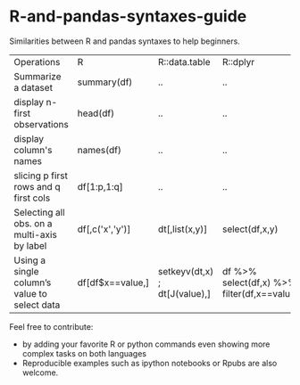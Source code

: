 R-and-pandas-syntaxes-guide
===========================

Similarities between R and pandas syntaxes to help beginners.

 <table style="width:100%">
  <tr>
    <td>Operations</td>
    <td>R</td>
    <td>R::data.table</td>
    <td>R::dplyr</td>
    <td>pandas</td>
  </tr>
  <tr>
    <td>Summarize a dataset</td>
    <td>summary(df)</td>
    <td>..</td>
    <td>..</td>
    <td>data.describe()</td>
  </tr>
  <tr>
    <td>display n-first observations</td>
    <td>head(df)</td>
    <td>..</td>
    <td>..</td>
    <td>df.head()</td>
  </tr>
  <tr>
    <td>display column's names</td>
    <td>names(df)</td>
    <td>..</td>
    <td>..</td>
    <td>df.columns</td>
  </tr>
  <tr>
    <td>slicing p first rows and q first cols</td>
    <td>df[1:p,1:q]</td>
    <td>..</td>
    <td>..</td>
    <td>df.iloc[:(p-1),:(q-1)]</td>
  </tr>
  <tr>
    <td>Selecting all obs. on a multi-axis by label</td>
    <td>df[,c('x','y')]</td>
    <td>dt[,list(x,y)]</td>
    <td>select(df,x,y)</td>
    <td>df.loc[:,['x,'y']]</td>
  </tr>
  <tr>
    <td>Using a single column’s value to select data</td>
    <td>df[df$x==value,]</td>
    <td>setkeyv(dt,x) ; dt[J(value),]</td>
    <td>df %>% select(df,x) %>% filter(df,x==value)</td>
    <td>df[df.x==value]</td>
  </tr>
</table> 


Feel free to contribute:
* by adding your favorite R or python commands even showing more complex tasks on both languages
* Reproducible examples such as ipython notebooks or Rpubs are also welcome.
